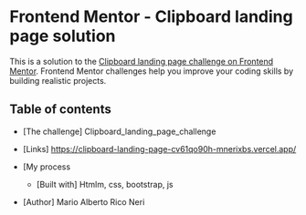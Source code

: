 # Frontend Mentor - Clipboard landing page solution

This is a solution to the [Clipboard landing page challenge on Frontend Mentor](https://www.frontendmentor.io/challenges/clipboard-landing-page-5cc9bccd6c4c91111378ecb9). Frontend Mentor challenges help you improve your coding skills by building realistic projects. 

## Table of contents

  - [The challenge] Clipboard_landing_page_challenge  
  - [Links] https://clipboard-landing-page-cv61qo90h-mnerixbs.vercel.app/
- [My process
  - [Built with] Htmlm, css, bootstrap, js

- [Author] Mario Alberto Rico Neri

